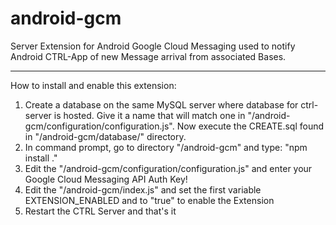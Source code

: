 android-gcm
===========

Server Extension for Android Google Cloud Messaging used to notify Android CTRL-App of new Message arrival from associated Bases.

---

How to install and enable this extension:

1. Create a database on the same MySQL server where database for ctrl-server is hosted. Give it a name that will match one in "/android-gcm/configuration/configuration.js". Now execute the CREATE.sql found in "/android-gcm/database/" directory.
2. In command prompt, go to directory "/android-gcm" and type: "npm install ."
3. Edit the "/android-gcm/configuration/configuration.js" and enter your Google Cloud Messaging API Auth Key!
4. Edit the "/android-gcm/index.js" and set the first variable EXTENSION_ENABLED and to "true" to enable the Extension
5. Restart the CTRL Server and that's it
